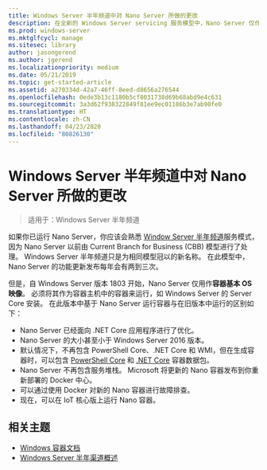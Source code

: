 ```yaml
---
title: Windows Server 半年频道中对 Nano Server 所做的更改
description: 在全新的 Windows Server servicing 服务模型中，Nano Server 仅作为容器操作系统，且某个功能经过了修改。
ms.prod: windows-server
ms.mktglfcycl: manage
ms.sitesec: library
author: jasongerend
ms.author: jgerend
ms.localizationpriority: medium
ms.date: 05/21/2019
ms.topic: get-started-article
ms.assetid: a270334d-42a7-46ff-8eed-d8656a276544
ms.openlocfilehash: 0ede3b13c1180b5cf8031738d69b68abd9e4c631
ms.sourcegitcommit: 3a3d62f938322849f81ee9ec01186b3e7ab90fe0
ms.translationtype: HT
ms.contentlocale: zh-CN
ms.lasthandoff: 04/23/2020
ms.locfileid: "80826130"
---
```

# <a name="changes-to-nano-server-in-windows-server-semi-annual-channel"></a>Windows Server 半年频道中对 Nano Server 所做的更改

>适用于：Windows Server 半年频道

如果你已运行 Nano Server，你应该会熟悉 [Window Server 半年频道](../get-started-19/servicing-channels-19.md)服务模式，因为 Nano Server 以前由 Current Branch for Business (CBB) 模型进行了处理。 Windows Server 半年频道只是为相同模型冠以的新名称。 在此模型中，Nano Server 的功能更新发布每年会有两到三次。

但是，自 Windows Server 版本 1803 开始，Nano Server 仅用作**容器基本 OS 映像**。 必须将其作为容器主机中的容器来运行，如 Windows Server 的 Server Core 安装。 在此版本中基于 Nano Server 运行容器与在旧版本中运行的区别如下：

- Nano Server 已经面向 .NET Core 应用程序进行了优化。
- Nano Server 的大小甚至小于 Windows Server 2016 版本。
- 默认情况下，不再包含 PowerShell Core、.NET Core 和 WMI，但在生成容器时，可以包含 [PowerShell Core](https://hub.docker.com/r/microsoft/powershell/) 和 [.NET Core](https://hub.docker.com/r/microsoft/dotnet/) 容器数据包。
- Nano Server 不再包含服务堆栈。 Microsoft 将更新的 Nano 容器发布到你重新部署的 Docker 中心。
- 可以通过使用 Docker 对新的 Nano 容器进行故障排查。
- 现在，可以在 IoT 核心版上运行 Nano 容器。

## <a name="related-topics"></a>相关主题

- [Windows 容器文档](https://aka.ms/windowscontainers)
- [Windows Server 半年渠道概述](../get-started-19/servicing-channels-19.md)
